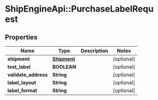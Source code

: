 # ShipEngineApi::PurchaseLabelRequest

## Properties
Name | Type | Description | Notes
------------ | ------------- | ------------- | -------------
**shipment** | [**Shipment**](Shipment.md) |  | [optional] 
**test_label** | **BOOLEAN** |  | [optional] 
**validate_address** | **String** |  | [optional] 
**label_layout** | **String** |  | [optional] 
**label_format** | **String** |  | [optional] 


